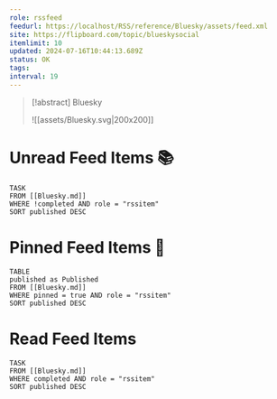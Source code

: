 ```yaml
---
role: rssfeed
feedurl: https://localhost/RSS/reference/Bluesky/assets/feed.xml
site: https://flipboard.com/topic/blueskysocial
itemlimit: 10
updated: 2024-07-16T10:44:13.689Z
status: OK
tags: 
interval: 19
---
```

> [!abstract] Bluesky
> 
>
> ![[assets/Bluesky.svg|200x200]]
# Unread Feed Items 📚
~~~dataview
TASK
FROM [[Bluesky.md]]
WHERE !completed AND role = "rssitem"
SORT published DESC
~~~

# Pinned Feed Items 📌
~~~dataview
TABLE
published as Published
FROM [[Bluesky.md]]
WHERE pinned = true AND role = "rssitem"
SORT published DESC
~~~

# Read Feed Items
~~~dataview
TASK
FROM [[Bluesky.md]]
WHERE completed AND role = "rssitem"
SORT published DESC
~~~
